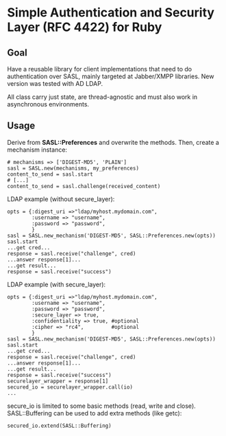 Simple Authentication and Security Layer (RFC 4422) for Ruby
============================================================

Goal
----

Have a reusable library for client implementations that need to do
authentication over SASL, mainly targeted at Jabber/XMPP libraries.
New version was tested with AD LDAP.

All class carry just state, are thread-agnostic and must also work in
asynchronous environments.

Usage
-----

Derive from **SASL::Preferences** and overwrite the methods. Then,
create a mechanism instance:

    # mechanisms => ['DIGEST-MD5', 'PLAIN']
    sasl = SASL.new(mechanisms, my_preferences)
    content_to_send = sasl.start
    # [...]
    content_to_send = sasl.challenge(received_content)

LDAP example (without secure_layer):

    opts = {:digest_uri =>"ldap/myhost.mydomain.com",
            :username => "username",
            :password => "password",
            }
    sasl = SASL.new_mechanism('DIGEST-MD5', SASL::Preferences.new(opts))
    sasl.start
    ...get cred...  
    response = sasl.receive("challenge", cred)
    ...answer response[1]...  
    ...get result...  
    response = sasl.receive("success")

LDAP example (with secure_layer):

    opts = {:digest_uri =>"ldap/myhost.mydomain.com",
            :username => "username",
            :password => "password",
            :secure_layer => true,
            :confidentiality => true, #optional
            :cipher => "rc4",         #optional 
            }
    sasl = SASL.new_mechanism('DIGEST-MD5', SASL::Preferences.new(opts))
    sasl.start
    ...get cred...  
    response = sasl.receive("challenge", cred)
    ...answer response[1]...  
    ...get result...  
    response = sasl.receive("success")
    securelayer_wrapper = response[1]
    secured_io = securelayer_wrapper.call(io)
    ...
 
secure_io is limited to some basic methods (read, write and close). SASL::Buffering
can be used to add extra methods (like getc):

    secured_io.extend(SASL::Buffering)


